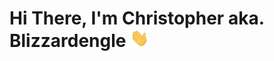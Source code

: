 # Hi There, I'm Christopher aka. Blizzardengle <img  src="https://raw.githubusercontent.com/blizzardengle/blizzardengle/main/gifs/Hi.gif" width="30px">

<!--
**blizzardengle/blizzardengle** is a ✨ _special_ ✨ repository because its `README.md` (this file) appears on your GitHub profile.

Here are some ideas to get you started:

- 🔭 I’m currently working on ...
- 🌱 I’m currently learning ...
- 👯 I’m looking to collaborate on ...
- 🤔 I’m looking for help with ...
- 💬 Ask me about ...
- 📫 How to reach me: ...
- 😄 Pronouns: ...
- ⚡ Fun fact: ...
-->
